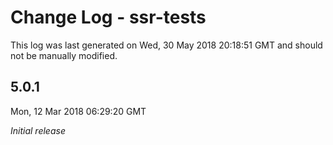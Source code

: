 # Change Log - ssr-tests

This log was last generated on Wed, 30 May 2018 20:18:51 GMT and should not be manually modified.

## 5.0.1
Mon, 12 Mar 2018 06:29:20 GMT

*Initial release*

